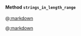 #### Method ```strings_in_length_range```

@[:markdown](simple/template.md)

@[:markdown](base_string/template.md)

